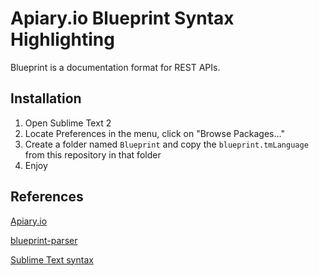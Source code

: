 Apiary.io Blueprint Syntax Highlighting
=======================================

Blueprint is a documentation format for REST APIs.


Installation
------------

1. Open Sublime Text 2
2. Locate Preferences in the menu, click on "Browse Packages..."
3. Create a folder named `Blueprint` and copy the `blueprint.tmLanguage` from this repository in that folder
4. Enjoy

References
----------
[Apiary.io](http://apiary.io/blueprint)

[blueprint-parser](https://github.com/apiaryio/blueprint-parser)

[Sublime Text syntax](http://docs.sublimetext.info/en/latest/reference/syntaxdefs.html)
